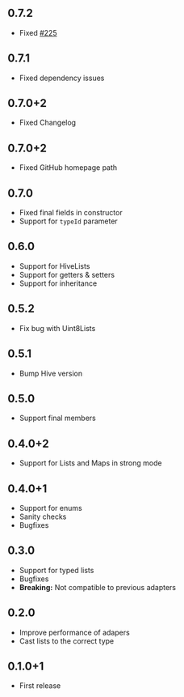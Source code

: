 ## 0.7.2
- Fixed [#225](https://github.com/hivedb/hive/issues/225)

## 0.7.1
- Fixed dependency issues

## 0.7.0+2
- Fixed Changelog

## 0.7.0+2
- Fixed GitHub homepage path

## 0.7.0
- Fixed final fields in constructor
- Support for `typeId` parameter

## 0.6.0
- Support for HiveLists
- Support for getters & setters
- Support for inheritance

## 0.5.2
- Fix bug with Uint8Lists

## 0.5.1
- Bump Hive version

## 0.5.0
- Support final members

## 0.4.0+2
- Support for Lists and Maps in strong mode

## 0.4.0+1
- Support for enums
- Sanity checks
- Bugfixes

## 0.3.0
- Support for typed lists
- Bugfixes
- **Breaking:** Not compatible to previous adapters

## 0.2.0
- Improve performance of adapers
- Cast lists to the correct type

## 0.1.0+1
- First release